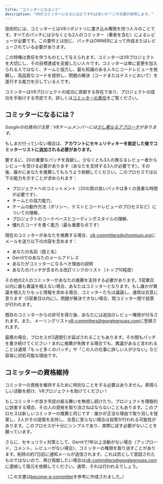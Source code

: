 ```yaml
---
title: "コミッターになること"
description: "V8のコミッターになるにはどうすれば良いか？この文書が説明します。"
---
```

技術的には、コミッターとはV8リポジトリに書き込み権限を持つ人々のことです。すべてのパッチには少なくとも2人のコミッター（著者を含む）によるレビューが必要です。この要件とは別に、パッチはOWNERによって作成またはレビューされている必要があります。

この特権は責任を伴うものとして与えられます。コミッターはV8プロジェクトを大切にし、その目標達成を支援したい人々です。コミッターは単に変更を加えられる人ではなく、チームと協力し、最も知識のある人々にコードレビューを依頼し、高品質なコードを提供し、問題の解決（コードまたはテストにおいて）を遂行する能力を示している人です。

コミッターはV8プロジェクトの成功に貢献する存在であり、プロジェクトの成功を手助けする市民です。詳しくは[コミッターの責任](/docs/committer-responsibility)をご覧ください。

## コミッターになるには？

*Googleの社員向け注意：V8チームメンバーには[少し異なるアプローチ](http://go/v8/setup_permissions.md)があります。*

もしまだ行っていない場合は、**アカウントにセキュリティキーを設定した後でコミッターリストに追加される必要があります。**

要するに、20の重要なパッチを貢献し、少なくとも3人の異なるレビュー者からレビューを受ける必要があります（あなたを支持する3人が必要です）。その後、誰かにあなたを推薦してもらうよう依頼してください。このプロセスでは以下の能力を示すことが求められます：

- プロジェクトへのコミットメント（20の質の良いパッチは多くの貴重な時間が必要です）、
- チームとの協力能力、
- チームの動作方法（ポリシー、テストとコードレビューのプロセスなど）についての理解、
- プロジェクトのコードベースとコーディングスタイルの理解、
- 優れたコードを書く能力（最も重要な点です）

現在のコミッターがあなたを推薦する場合、[v8-committers@chromium.org](mailto:v8-committers@chromium.org)にメールを送り以下の内容を含めます：

- あなたの名前（姓と名）
- Gerritでのあなたのメールアドレス
- あなたがコミッターになるべき理由の説明
- あなたのパッチが含まれる改訂リンクのリスト（トップ10程度）

その他の2人のコミッターがあなたの推薦を支持する必要があります。5営業日以内に誰も異議を唱えない場合、あなたはコミッターとなります。もし誰かが異議を唱えたりもっと情報を求める場合、コミッターたちは議論し、通常は合意に至ります（5営業日以内に）。問題が解決できない場合、現コミッター間で投票が行われます。

既存のコミッターからの許可を得た後、あなたには追加のレビュー権限が付与されます。また、メーリングリスト[v8-committers@googlegroups.com](mailto:v8-committers@googlegroups.com)に登録されます。

最悪の場合、プロセスが2週間引き延ばされることもあります。その間もパッチを書き続けてください！まれに推薦が失敗する場合でも、異議があると言われることは通常「もっと多くのパッチ」や「この人の仕事に詳しい人が少ない」など容易に対処可能な理由です。

## コミッターの資格維持

コミッターの資格を維持するために特別なことをする必要はありません。素晴らしい活動を続け、V8プロジェクトを助けてください！

もしコミッターが良き市民の振る舞いを無視し続けたり、プロジェクトを積極的に妨害する場合、その人の資格を取り消さねばならないこともあります。このプロセスは新しいコミッターの推薦と同じです：誰かが正当な理由で取り消しを提案し、2人がその提案を支持し、合意に至らない場合は投票が行われる可能性があります。このプロセスが十分にシンプルであり、実際に試す必要がないことを願っています。

さらに、セキュリティ対策として、Gerritで1年以上活動がない場合（アップロード、コメント、レビューがない場合）、コミッターの権限を取り消すことがあります。削除の約7日前に通知メールが送信されます。これは罰として意図されたものではないので、再び貢献したい場合は[v8-committers@googlegroups.com](mailto:v8-committers@googlegroups.com)に連絡して復元を依頼してください。通常、それは行われるでしょう。

（この文書は[become-a-committer](https://dev.chromium.org/getting-involved/become-a-committer)を参考に作成されました。）
